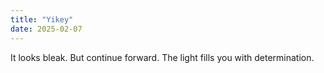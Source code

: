 ```yaml
---
title: "Yikey"
date: 2025-02-07
---
```



It looks bleak. But continue forward.
The light fills you with determination.
